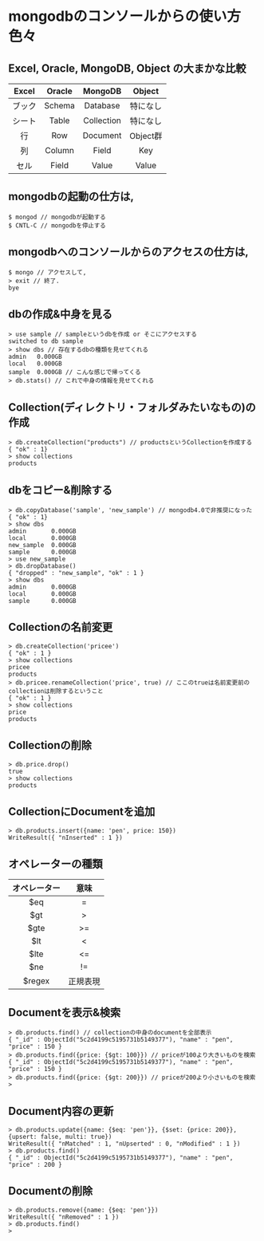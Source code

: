 # mongodbのコンソールからの使い方色々

## Excel, Oracle, MongoDB, Object の大まかな比較

| Excel | Oracle | MongoDB | Object |
|:---:|:---:|:---:|:---:|
| ブック | Schema | Database | 特になし |
| シート | Table | Collection | 特になし |
| 行 | Row | Document | Object群 |
| 列 | Column | Field | Key |
| セル | Field | Value | Value |


## mongodbの起動の仕方は,
```
$ mongod // mongodbが起動する
$ CNTL-C // mongodbを停止する
```

## mongodbへのコンソールからのアクセスの仕方は,
```
$ mongo // アクセスして,
> exit // 終了.
bye
```

## dbの作成&中身を見る
```
> use sample // sampleというdbを作成 or そこにアクセスする
switched to db sample
> show dbs // 存在するdbの種類を見せてくれる
admin   0.000GB
local   0.000GB
sample  0.000GB // こんな感じで帰ってくる
> db.stats() // これで中身の情報を見せてくれる
```

## Collection(ディレクトリ・フォルダみたいなもの)の作成
```
> db.createCollection("products") // productsというCollectionを作成する
{ "ok" : 1}
> show collections
products
```

## dbをコピー&削除する
```
> db.copyDatabase('sample', 'new_sample') // mongodb4.0で非推奨になった
{ "ok" : 1}
> show dbs
admin       0.000GB
local       0.000GB
new_sample  0.000GB
sample      0.000GB
> use new_sample
> db.dropDatabase()
{ "dropped" : "new_sample", "ok" : 1 }
> show dbs
admin       0.000GB
local       0.000GB
sample      0.000GB
```

## Collectionの名前変更
```
> db.createCollection('pricee')
{ "ok" : 1 }
> show collections
pricee
products
> db.pricee.renameCollection('price', true) // ここのtrueは名前変更前のcollectionは削除するということ
{ "ok" : 1 }
> show collections
price
products
```

## Collectionの削除
```
> db.price.drop()
true
> show collections
products
```

## CollectionにDocumentを追加
```
> db.products.insert({name: 'pen', price: 150})
WriteResult({ "nInserted" : 1 })
```

## オペレーターの種類
| オペレーター | 意味 |
|:---:|:---:|
| $eq | = |
| $gt | > |
| $gte | >= |
| $lt | < |
| $lte | <= |
| $ne | != |
| $regex | 正規表現 |

## Documentを表示&検索
```
> db.products.find() // collectionの中身のdocumentを全部表示
{ "_id" : ObjectId("5c2d4199c5195731b5149377"), "name" : "pen", "price" : 150 }
> db.products.find({price: {$gt: 100}}) // priceが100より大きいものを検索
{ "_id" : ObjectId("5c2d4199c5195731b5149377"), "name" : "pen", "price" : 150 }
> db.products.find({price: {$gt: 200}}) // priceが200より小さいものを検索
>
```

## Document内容の更新
```
> db.products.update({name: {$eq: 'pen'}}, {$set: {price: 200}}, {upsert: false, multi: true})
WriteResult({ "nMatched" : 1, "nUpserted" : 0, "nModified" : 1 })
> db.products.find()
{ "_id" : ObjectId("5c2d4199c5195731b5149377"), "name" : "pen", "price" : 200 }
```

## Documentの削除
```
> db.products.remove({name: {$eq: 'pen'}})
WriteResult({ "nRemoved" : 1 })
> db.products.find()
>
```
